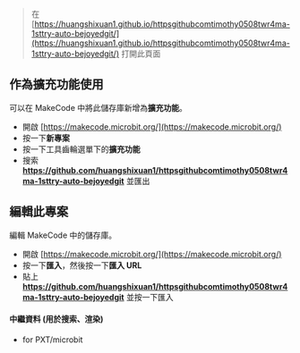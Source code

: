 
> 在 [https://huangshixuan1.github.io/httpsgithubcomtimothy0508twr4ma-1sttry-auto-bejoyedgit/](https://huangshixuan1.github.io/httpsgithubcomtimothy0508twr4ma-1sttry-auto-bejoyedgit/) 打開此頁面

## 作為擴充功能使用

可以在 MakeCode 中將此儲存庫新增為**擴充功能**。

* 開啟 [https://makecode.microbit.org/](https://makecode.microbit.org/)
* 按一下**新專案**
* 按一下工具齒輪選單下的**擴充功能**
* 搜索 **https://github.com/huangshixuan1/httpsgithubcomtimothy0508twr4ma-1sttry-auto-bejoyedgit** 並匯出

## 編輯此專案

編輯 MakeCode 中的儲存庫。

* 開啟 [https://makecode.microbit.org/](https://makecode.microbit.org/)
* 按一下**匯入**，然後按一下**匯入 URL**
* 貼上 **https://github.com/huangshixuan1/httpsgithubcomtimothy0508twr4ma-1sttry-auto-bejoyedgit** 並按一下匯入

#### 中繼資料 (用於搜索、渲染)

* for PXT/microbit
<script src="https://makecode.com/gh-pages-embed.js"></script><script>makeCodeRender("{{ site.makecode.home_url }}", "{{ site.github.owner_name }}/{{ site.github.repository_name }}");</script>
